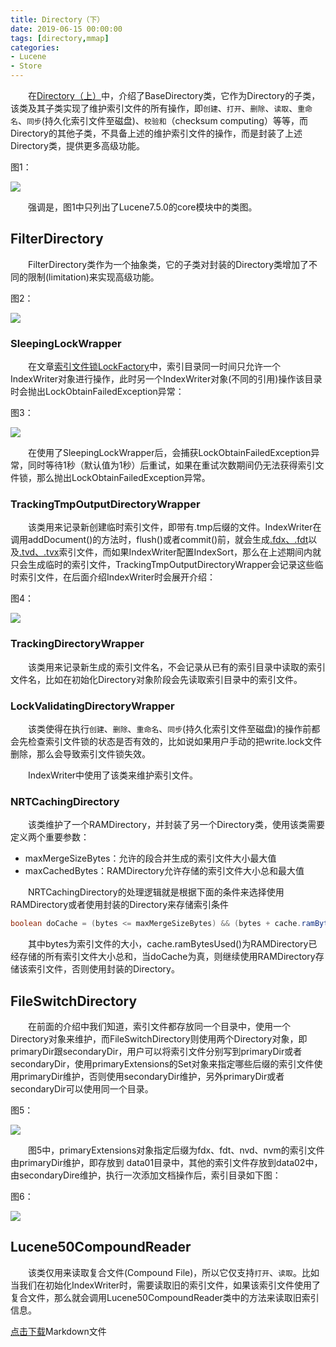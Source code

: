 ```yaml
---
title: Directory（下）
date: 2019-06-15 00:00:00
tags: [directory,mmap]
categories:
- Lucene
- Store
---
```


&emsp;&emsp;在[Directory（上）](https://www.amazingkoala.com.cn/Lucene/Store/2019/0613/Directory（上）)中，介绍了BaseDirectory类，它作为Directory的子类，该类及其子类实现了维护索引文件的所有操作，即`创建`、`打开`、`删除`、`读取`、`重命名`、`同步`(持久化索引文件至磁盘)、`校验和`（checksum computing）等等，而Directory的其他子类，不具备上述的维护索引文件的操作，而是封装了上述Directory类，提供更多高级功能。

图1：

<img src="http://www.amazingkoala.com.cn/uploads/lucene/Store/Directory/Directory（下）/1.png">

&emsp;&emsp;强调是，图1中只列出了Lucene7.5.0的core模块中的类图。

## FilterDirectory
&emsp;&emsp;FilterDirectory类作为一个抽象类，它的子类对封装的Directory类增加了不同的限制(limitation)来实现高级功能。

图2：

<img src="http://www.amazingkoala.com.cn/uploads/lucene/Store/Directory/Directory（下）/2.png">

### SleepingLockWrapper
&emsp;&emsp;在文章[索引文件锁LockFactory](https://www.amazingkoala.com.cn/Lucene/Store/2019/0604/索引文件锁LockFactory)中，索引目录同一时间只允许一个IndexWriter对象进行操作，此时另一个IndexWriter对象(不同的引用)操作该目录时会抛出LockObtainFailedException异常：

图3：

<img src="http://www.amazingkoala.com.cn/uploads/lucene/Store/Directory/Directory（下）/3.png">

&emsp;&emsp;在使用了SleepingLockWrapper后，会捕获LockObtainFailedException异常，同时等待1秒（默认值为1秒）后重试，如果在重试次数期间仍无法获得索引文件锁，那么抛出LockObtainFailedException异常。

### TrackingTmpOutputDirectoryWrapper
&emsp;&emsp;该类用来记录新创建临时索引文件，即带有.tmp后缀的文件。IndexWriter在调用addDocument()的方法时，flush()或者commit()前，就会生成[.fdx、.fdt](https://www.amazingkoala.com.cn/Lucene/suoyinwenjian/2019/0301/索引文件之fdx&&fdt)以及[.tvd、.tvx](https://www.amazingkoala.com.cn/Lucene/suoyinwenjian/2019/0429/索引文件之tvx&&tvd)索引文件，而如果IndexWriter配置IndexSort，那么在上述期间内就只会生成临时的索引文件，TrackingTmpOutputDirectoryWrapper会记录这些临时索引文件，在后面介绍IndexWriter时会展开介绍：

图4：

<img src="http://www.amazingkoala.com.cn/uploads/lucene/Store/Directory/Directory（下）/4.png">

### TrackingDirectoryWrapper
&emsp;&emsp;该类用来记录新生成的索引文件名，不会记录从已有的索引目录中读取的索引文件名，比如在初始化Directory对象阶段会先读取索引目录中的索引文件。

### LockValidatingDirectoryWrapper
&emsp;&emsp;该类使得在执行`创建`、`删除`、`重命名`、`同步`(持久化索引文件至磁盘)的操作前都会先检查索引文件锁的状态是否有效的，比如说如果用户手动的把write.lock文件删除，那么会导致索引文件锁失效。

&emsp;&emsp;IndexWriter中使用了该类来维护索引文件。

### NRTCachingDirectory
&emsp;&emsp;该类维护了一个RAMDirectory，并封装了另一个Directory类，使用该类需要定义两个重要参数：

- maxMergeSizeBytes：允许的段合并生成的索引文件大小最大值
- maxCachedBytes：RAMDirectory允许存储的索引文件大小总和最大值

&emsp;&emsp;NRTCachingDirectory的处理逻辑就是根据下面的条件来选择使用RAMDirectory或者使用封装的Directory来存储索引条件
```java
boolean doCache = (bytes <= maxMergeSizeBytes) && (bytes + cache.ramBytesUsed()) <= maxCachedBytes
```

&emsp;&emsp;其中bytes为索引文件的大小，cache.ramBytesUsed()为RAMDirectory已经存储的所有索引文件大小总和，当doCache为真，则继续使用RAMDirectory存储该索引文件，否则使用封装的Directory。

## FileSwitchDirectory
&emsp;&emsp;在前面的介绍中我们知道，索引文件都存放同一个目录中，使用一个Directory对象来维护，而FileSwitchDirectory则使用两个Directory对象，即primaryDir跟secondaryDir，用户可以将索引文件分别写到primaryDir或者secondaryDir，使用primaryExtensions的Set对象来指定哪些后缀的索引文件使用primaryDir维护，否则使用secondaryDir维护，另外primaryDir或者secondaryDir可以使用同一个目录。

图5：

<img src="http://www.amazingkoala.com.cn/uploads/lucene/Store/Directory/Directory（下）/5.png">

&emsp;&emsp;图5中，primaryExtensions对象指定后缀为fdx、fdt、nvd、nvm的索引文件由primaryDir维护，即存放到 data01目录中，其他的索引文件存放到data02中，由secondaryDire维护，执行一次添加文档操作后，索引目录如下图：

图6：

<img src="http://www.amazingkoala.com.cn/uploads/lucene/Store/Directory/Directory（下）/6.png">

## Lucene50CompoundReader
&emsp;&emsp;该类仅用来读取复合文件(Compound File)，所以它仅支持`打开`、`读取`。比如当我们在初始化IndexWriter时，需要读取旧的索引文件，如果该索引文件使用了复合文件，那么就会调用Lucene50CompoundReader类中的方法来读取旧索引信息。

[点击下载](http://www.amazingkoala.com.cn/attachment/Lucene/Store/Directory/Directory（下）/Directory（下）.zip)Markdown文件

